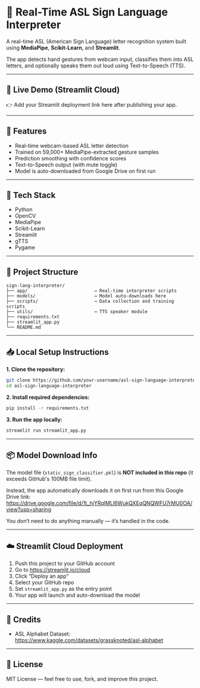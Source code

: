 # 🤟 Real-Time ASL Sign Language Interpreter

A real-time ASL (American Sign Language) letter recognition system built using **MediaPipe**, **Scikit-Learn**, and **Streamlit**.

The app detects hand gestures from webcam input, classifies them into ASL letters, and optionally speaks them out loud using Text-to-Speech (TTS).

---

## 🚀 Live Demo (Streamlit Cloud)

👉 Add your Streamlit deployment link here after publishing your app.

---

## 📸 Features

- Real-time webcam-based ASL letter detection
- Trained on 59,000+ MediaPipe-extracted gesture samples
- Prediction smoothing with confidence scores
- Text-to-Speech output (with mute toggle)
- Model is auto-downloaded from Google Drive on first run

---

## 🧠 Tech Stack

- Python  
- OpenCV  
- MediaPipe  
- Scikit-Learn  
- Streamlit  
- gTTS  
- Pygame

---

## 📂 Project Structure
```
sign-lang-interpreter/
├── app/                         → Real-time interpreter scripts
├── models/                      → Model auto-downloads here
├── scripts/                     → Data collection and training scripts
├── utils/                       → TTS speaker module
├── requirements.txt
├── streamlit_app.py
└── README.md
```

---

## 📥 Local Setup Instructions

**1. Clone the repository:**
```bash
git clone https://github.com/your-username/asl-sign-language-interpreter.git
cd asl-sign-language-interpreter
```

**2. Install required dependencies:**
```bash
pip install -r requirements.txt
```

**3. Run the app locally:**
```bash
streamlit run streamlit_app.py
```

---

## 📦 Model Download Info

The model file (`static_sign_classifier.pkl`) is **NOT included in this repo** (it exceeds GitHub's 100MB file limit).

Instead, the app automatically downloads it on first run from this Google Drive link:
https://drive.google.com/file/d/1t_hjYRqIMLI6WukQXEqQNQWFU7rMU0OA/view?usp=sharing

You don’t need to do anything manually — it’s handled in the code.

---

## ☁️ Streamlit Cloud Deployment

1. Push this project to your GitHub account
2. Go to https://streamlit.io/cloud
3. Click “Deploy an app”
4. Select your GitHub repo
5. Set `streamlit_app.py` as the entry point
6. Your app will launch and auto-download the model

---

## 🙌 Credits

- ASL Alphabet Dataset: https://www.kaggle.com/datasets/grassknoted/asl-alphabet

---

## 🪪 License

MIT License — feel free to use, fork, and improve this project.
